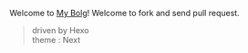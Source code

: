 
Welcome to [My Bolg](https://panxiang315.github.io/)! Welcome to fork and send pull request.  

> driven by Hexo  
> theme : Next